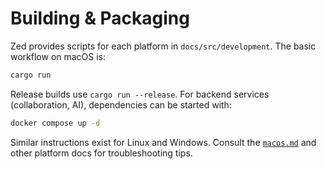 # Building & Packaging

Zed provides scripts for each platform in `docs/src/development`.
The basic workflow on macOS is:

```bash
cargo run
```

Release builds use `cargo run --release`.
For backend services (collaboration, AI), dependencies can be started with:

```bash
docker compose up -d
```

Similar instructions exist for Linux and Windows. Consult the [`macos.md`](../../docs/src/development/macos.md) and other platform docs for troubleshooting tips.
